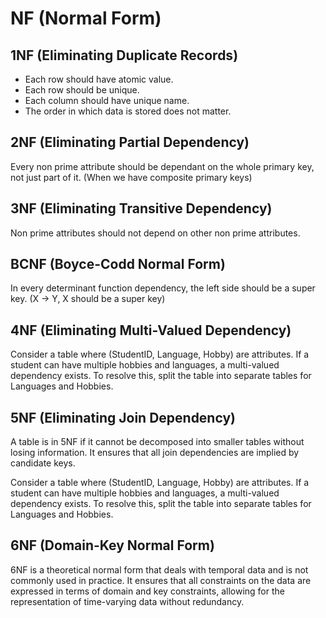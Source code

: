 # NF (Normal Form)  

## 1NF (Eliminating Duplicate Records)

- Each row should have atomic value.
- Each row should be unique.
- Each column should have unique name.
- The order in which data is stored does not matter.

## 2NF (Eliminating Partial Dependency)

Every non prime attribute should be dependant on the whole primary key, not just part of it. (When we have composite primary keys)

## 3NF (Eliminating Transitive Dependency)

Non prime attributes should not depend on other non prime attributes.

## BCNF (Boyce-Codd Normal Form)

In every determinant function dependency, the left side should be a super key. (X -> Y, X should be a super key)


## 4NF (Eliminating Multi-Valued Dependency)

Consider a table where (StudentID, Language, Hobby) are attributes. If a student can have multiple hobbies and languages, a multi-valued dependency exists. To resolve this, split the table into separate tables for Languages and Hobbies.

## 5NF (Eliminating Join Dependency)

A table is in 5NF if it cannot be decomposed into smaller tables without losing information. It ensures that all join dependencies are implied by candidate keys.

Consider a table where (StudentID, Language, Hobby) are attributes. If a student can have multiple hobbies and languages, a multi-valued dependency exists. To resolve this, split the table into separate tables for Languages and Hobbies.

## 6NF (Domain-Key Normal Form)

6NF is a theoretical normal form that deals with temporal data and is not commonly used in practice. It ensures that all constraints on the data are expressed in terms of domain and key constraints, allowing for the representation of time-varying data without redundancy.